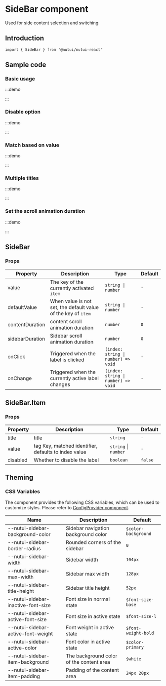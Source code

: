 # SideBar component

Used for side content selection and switching

## Introduction

```tsx
import { SideBar } from '@nutui/nutui-react'
```

## Sample code

### Basic usage

:::demo

<CodeBlock src='h5/demo1.tsx'></CodeBlock>

:::

### Disable option

:::demo

<CodeBlock src='h5/demo2.tsx'></CodeBlock>

:::

### Match based on value

:::demo

<CodeBlock src='h5/demo3.tsx'></CodeBlock>

:::

### Multiple titles

:::demo

<CodeBlock src='h5/demo4.tsx'></CodeBlock>

:::

### Set the scroll animation duration

:::demo

<CodeBlock src='h5/demo5.tsx'></CodeBlock>

:::

## SideBar

### Props

| Property | Description | Type | Default |
| --- | --- | --- | --- |
| value | The key of the currently activated `item` | `string \| number` | `-` |
| defaultValue | When value is not set, the default value of the key of `item` | `string \| number` | `-` |
| contentDuration | content scroll animation duration | `number` | `0` |
| sidebarDuration | Sidebar scroll animation duration | `number` | `0` |
| onClick | Triggered when the label is clicked | `(index: string \| number) => void` | `-` |
| onChange | Triggered when the currently active label changes | `(index: string \| number) => void` | `-` |

## SideBar.Item

### Props

| Property | Description | Type | Default |
| --- | --- | --- | --- |
| title | title | `string` | `-` |
| value | tag Key, matched identifier, defaults to index value | `string` \| `number` | `-` |
| disabled | Whether to disable the label | `boolean` | `false` |

## Theming

### CSS Variables

The component provides the following CSS variables, which can be used to customize styles. Please refer to [ConfigProvider component](#/en-US/component/configprovider).

| Name | Description | Default |
| --- | --- | --- |
| \--nutui-sidebar-background-color | Sidebar navigation background color | `$color-background` |
| \--nutui-sidebar-border-radius | Rounded corners of the sidebar | `0` |
| \--nutui-sidebar-width | Sidebar width | `104px` |
| \--nutui-sidebar-max-width | Sidebar max width | `128px` |
| \--nutui-sidebar-title-height | Sidebar title height | `52px` |
| \--nutui-sidebar-inactive-font-size | Font size in normal state | `$font-size-base` |
| \--nutui-sidebar-active-font-size | Font size in active state | `$font-size-l` |
| \--nutui-sidebar-active-font-weight | Font weight in active state | `$font-weight-bold` |
| \--nutui-sidebar-active-color | Font color in active state | `$color-primary` |
| \--nutui-sidebar-item-background | The background color of the content area | `$white` |
| \--nutui-sidebar-item-padding | Padding of the content area | `24px 20px` |
